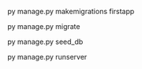 py manage.py makemigrations firstapp

py manage.py migrate

py manage.py seed_db

py manage.py runserver

